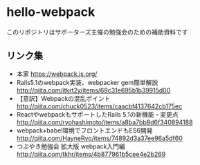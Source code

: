 # hello-webpack

このリポジトリはサポーターズ主催の勉強会のための補助資料です

## リンク集
- 本家
  https://webpack.js.org/ 
- Rails5.1のwebpack実装、webpacker gem簡単解説
  http://qiita.com/itkrt2y/items/69c31e695b1b39915d00
- 【意訳】Webpackの混乱ポイント
  http://qiita.com/chuck0523/items/caacbf4137642cb175ec
- ReactやwebpackもサポートしたRails 5.1の新機能・変更点
  http://qiita.com/ryohashimoto/items/a8ba7bb8d6f340894188
- webpack+babel環境でフロントエンドもES6開発
  http://qiita.com/HayneRyo/items/74892d3a37ee96a5df60
- つぶやき勉強会 拡大版 webpack入門編
  http://qiita.com/tkhr/items/4b877961b5cee4e2b269
